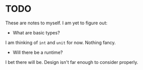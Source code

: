 # TODO

These are notes to myself. I am yet to figure out:

- What are basic types?

I am thinking of `int` and `unit` for now. Nothing fancy.

- Will there be a runtime?

I bet there will be. Design isn't far enough to consider properly.
